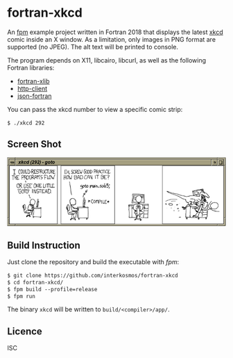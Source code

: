 # fortran-xkcd

An [fpm](https://github.com/fortran-lang/fpm) example project written in Fortran
2018 that displays the latest [xkcd](https://xkcd.com/) comic inside an X
window. As a limitation, only images in PNG format are supported (no JPEG). The
alt text will be printed to console.

The program depends on X11, libcairo, libcurl, as well as the following Fortran
libraries:

* [fortran-xlib](https://github.com/interkosmos/fortran-xlib)
* [http-client](https://github.com/fortran-lang/http-client)
* [json-fortran](https://github.com/jacobwilliams/json-fortran)

You can pass the xkcd number to view a specific comic strip:

```
$ ./xkcd 292
```

## Screen Shot

![screen shot](screenshot.png)

## Build Instruction

Just clone the repository and build the executable with *fpm*:

```
$ git clone https://github.com/interkosmos/fortran-xkcd
$ cd fortran-xkcd/
$ fpm build --profile=release
$ fpm run
```

The binary `xkcd` will be written to `build/<compiler>/app/`.

## Licence

ISC
